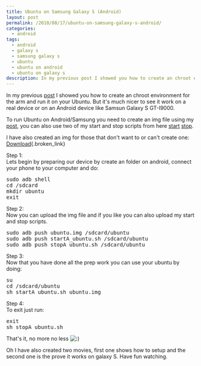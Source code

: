 ```yaml
---
title: Ubuntu on Samsung Galaxy S (Android)
layout: post
permalink: /2010/08/17/ubuntu-on-samsung-galaxy-s-android/
categories:
  - android
tags:
  - android
  - galaxy s
  - samsung galaxy s
  - ubuntu
  - ubuntu on android
  - ubuntu on galaxy s
description: In my previous post I showed you how to create an chroot environment for the arm and run it on your Ubuntu. But it's much nicer to see it work on a real device or on an Android device like Samsun Galaxy S GT-I9000.
---
```

In my previous [post][1] I showed you how to create an chroot environment for the arm and run it on your Ubuntu. But it's much nicer to see it work on a real device or on an Android device like Samsun Galaxy S GT-I9000.

To run Ubuntu on Android/Samsung you need to create an img file using my [post][1], you can also use two of my start and stop scripts from here [start][2] [stop][3].

I have also created an img for those that don't want to or can't create one: [Download][4]{.broken_link}

Step 1:  
Lets begin by preparing our device by create an folder on android, connect your phone to your computer and do:

<pre class="brush: bash; title: ; notranslate" title="">sudo adb shell
cd /sdcard
mkdir ubuntu
exit
</pre>

Step 2:  
Now you can upload the img file and if you like you can also upload my start and stop scripts.

<pre class="brush: bash; title: ; notranslate" title="">sudo adb push ubuntu.img /sdcard/ubuntu
sudo adb push startA_ubuntu.sh /sdcard/ubuntu
sudo adb push stopA_ubuntu.sh /sdcard/ubuntu
</pre>

Step 3:  
Now that you have done all the prep work you can use your ubuntu by doing:

<pre class="brush: bash; title: ; notranslate" title="">su 
cd /sdcard/ubuntu 
sh startA_ubuntu.sh ubuntu.img
</pre>

Step 4:  
To exit just run:

<pre class="brush: bash; title: ; notranslate" title="">exit
sh stopA_ubuntu.sh
</pre>

That's it, no more no less <img src='http://blog.coralic.nl/wp-includes/images/smilies/icon_smile.gif' alt=':)' class='wp-smiley' /> 

Oh I have also created two movies, first one shows how to setup and the second one is the prove it works on galaxy S. Have fun watching.

 [1]: http://blog.coralic.nl/2010/08/12/creating-chroot-for-arm-on-ubuntu-with-rootstock/
 [2]: http://files.coralic.nl/ArmChrootUbuntu/startA_ubuntu.sh
 [3]: http://files.coralic.nl/ArmChrootUbuntu/stopA_ubuntu.sh
 [4]: http://www.megaupload.com/?d=YKUX4Q89